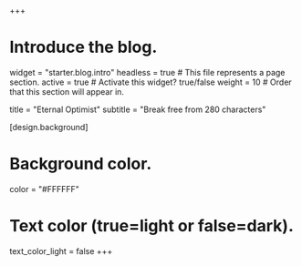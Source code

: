 +++
# Introduce the blog.
widget = "starter.blog.intro"
headless = true  # This file represents a page section.
active = true  # Activate this widget? true/false
weight = 10  # Order that this section will appear in.

title = "Eternal Optimist"
subtitle = "Break free from 280 characters"

[design.background]
  # Background color.
  color = "#FFFFFF"

  # Text color (true=light or false=dark).
  text_color_light = false
+++
